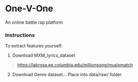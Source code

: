 # One-V-One

An online battle rap platform

### Instructions

To extract features yourself:
1. Download MXM_lyrics_dataset
> https://labrosa.ee.columbia.edu/millionsong/musixmatch
2. Download Genre dataset...
Place into data/raw/ folder.